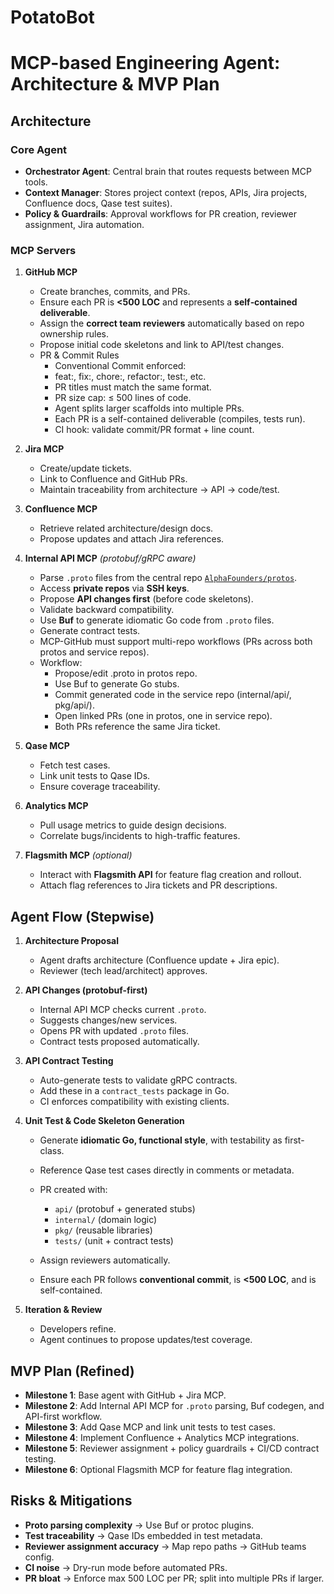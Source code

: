 # PotatoBot


# MCP-based Engineering Agent: Architecture & MVP Plan

## Architecture

### Core Agent

* **Orchestrator Agent**: Central brain that routes requests between MCP tools.
* **Context Manager**: Stores project context (repos, APIs, Jira projects, Confluence docs, Qase test suites).
* **Policy & Guardrails**: Approval workflows for PR creation, reviewer assignment, Jira automation.

### MCP Servers

1. **GitHub MCP**

   * Create branches, commits, and PRs.
   * Ensure each PR is **<500 LOC** and represents a **self‑contained deliverable**.
   * Assign the **correct team reviewers** automatically based on repo ownership rules.
   * Propose initial code skeletons and link to API/test changes.
   * PR & Commit Rules
      - Conventional Commit enforced:
      - feat:, fix:, chore:, refactor:, test:, etc.
      - PR titles must match the same format.
      - PR size cap: ≤ 500 lines of code.
      - Agent splits larger scaffolds into multiple PRs.
      - Each PR is a self-contained deliverable (compiles, tests run).
      - CI hook: validate commit/PR format + line count.

2. **Jira MCP**

   * Create/update tickets.
   * Link to Confluence and GitHub PRs.
   * Maintain traceability from architecture → API → code/test.

3. **Confluence MCP**

   * Retrieve related architecture/design docs.
   * Propose updates and attach Jira references.

4. **Internal API MCP** *(protobuf/gRPC aware)*

   * Parse `.proto` files from the central repo [`AlphaFounders/protos`](https://github.com/AlphaFounders/protos).
   * Access **private repos** via **SSH keys**.
   * Propose **API changes first** (before code skeletons).
   * Validate backward compatibility.
   * Use **Buf** to generate idiomatic Go code from `.proto` files.
   * Generate contract tests.
   * MCP-GitHub must support multi-repo workflows (PRs across both protos and service repos).
   * Workflow:
      - Propose/edit .proto in protos repo.
      - Use Buf to generate Go stubs.
      - Commit generated code in the service repo (internal/api/, pkg/api/).
      - Open linked PRs (one in protos, one in service repo).
      - Both PRs reference the same Jira ticket.

5. **Qase MCP**

   * Fetch test cases.
   * Link unit tests to Qase IDs.
   * Ensure coverage traceability.

6. **Analytics MCP**

   * Pull usage metrics to guide design decisions.
   * Correlate bugs/incidents to high-traffic features.

7. **Flagsmith MCP** *(optional)*

   * Interact with **Flagsmith API** for feature flag creation and rollout.
   * Attach flag references to Jira tickets and PR descriptions.

## Agent Flow (Stepwise)

1. **Architecture Proposal**

   * Agent drafts architecture (Confluence update + Jira epic).
   * Reviewer (tech lead/architect) approves.

2. **API Changes (protobuf-first)**

   * Internal API MCP checks current `.proto`.
   * Suggests changes/new services.
   * Opens PR with updated `.proto` files.
   * Contract tests proposed automatically.

3. **API Contract Testing**

   * Auto-generate tests to validate gRPC contracts.
   * Add these in a `contract_tests` package in Go.
   * CI enforces compatibility with existing clients.

4. **Unit Test & Code Skeleton Generation**

   * Generate **idiomatic Go, functional style**, with testability as first-class.
   * Reference Qase test cases directly in comments or metadata.
   * PR created with:

     * `api/` (protobuf + generated stubs)
     * `internal/` (domain logic)
     * `pkg/` (reusable libraries)
     * `tests/` (unit + contract tests)
   * Assign reviewers automatically.
   * Ensure each PR follows **conventional commit**, is **<500 LOC**, and is self-contained.

5. **Iteration & Review**

   * Developers refine.
   * Agent continues to propose updates/test coverage.

## MVP Plan (Refined)

* **Milestone 1**: Base agent with GitHub + Jira MCP.
* **Milestone 2**: Add Internal API MCP for `.proto` parsing, Buf codegen, and API-first workflow.
* **Milestone 3**: Add Qase MCP and link unit tests to test cases.
* **Milestone 4**: Implement Confluence + Analytics MCP integrations.
* **Milestone 5**: Reviewer assignment + policy guardrails + CI/CD contract testing.
* **Milestone 6**: Optional Flagsmith MCP for feature flag integration.

## Risks & Mitigations

* **Proto parsing complexity** → Use Buf or protoc plugins.
* **Test traceability** → Qase IDs embedded in test metadata.
* **Reviewer assignment accuracy** → Map repo paths → GitHub teams config.
* **CI noise** → Dry-run mode before automated PRs.
* **PR bloat** → Enforce max 500 LOC per PR; split into multiple PRs if larger.
